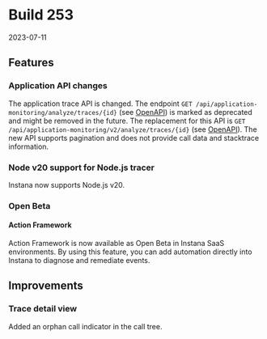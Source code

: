 # Build 253

2023-07-11


## Features

### Application API changes

The application trace API is changed. The endpoint `GET /api/application-monitoring/analyze/traces/{id}` (see [OpenAPI](https://instana.github.io/openapi/#operation/getTrace)) is marked as deprecated and might be removed in the future.
The replacement for this API is `GET /api/application-monitoring/v2/analyze/traces/{id}` (see [OpenAPI](https://instana.github.io/openapi/#operation/getTraceDownload)). The new API supports pagination and does not provide call data and stacktrace information.

### Node v20 support for Node.js tracer

Instana now supports Node.js v20.

### Open Beta

#### Action Framework

Action Framework is now available as Open Beta in Instana SaaS environments. By using this feature, you can add automation directly into Instana to diagnose and remediate events.

## Improvements

### Trace detail view

Added an orphan call indicator in the call tree.

